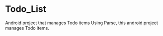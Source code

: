 # Todo_List
Android project that manages Todo items
Using Parse, this android project manages Todo items.
